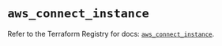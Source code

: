 # `aws_connect_instance`

Refer to the Terraform Registry for docs: [`aws_connect_instance`](https://registry.terraform.io/providers/hashicorp/aws/5.36.0/docs/resources/connect_instance).
